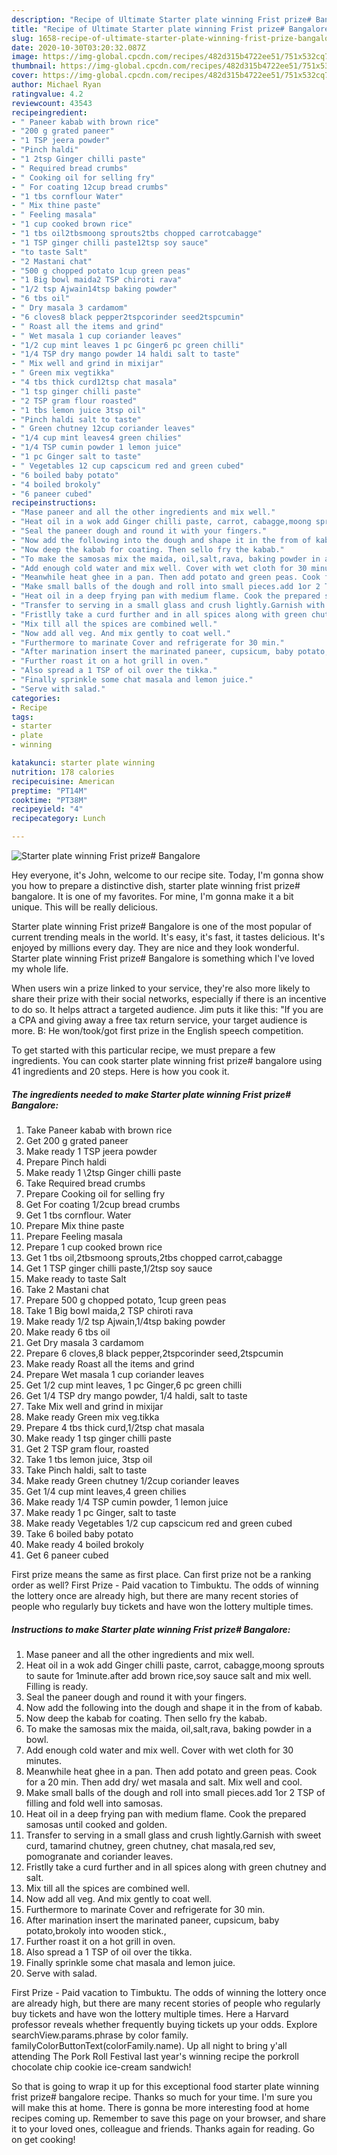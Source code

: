 ```yaml
---
description: "Recipe of Ultimate Starter plate winning Frist prize# Bangalore"
title: "Recipe of Ultimate Starter plate winning Frist prize# Bangalore"
slug: 1658-recipe-of-ultimate-starter-plate-winning-frist-prize-bangalore
date: 2020-10-30T03:20:32.087Z
image: https://img-global.cpcdn.com/recipes/482d315b4722ee51/751x532cq70/starter-plate-winning-frist-prize-bangalore-recipe-main-photo.jpg
thumbnail: https://img-global.cpcdn.com/recipes/482d315b4722ee51/751x532cq70/starter-plate-winning-frist-prize-bangalore-recipe-main-photo.jpg
cover: https://img-global.cpcdn.com/recipes/482d315b4722ee51/751x532cq70/starter-plate-winning-frist-prize-bangalore-recipe-main-photo.jpg
author: Michael Ryan
ratingvalue: 4.2
reviewcount: 43543
recipeingredient:
- " Paneer kabab with brown rice"
- "200 g grated paneer"
- "1 TSP jeera powder"
- "Pinch haldi"
- "1 2tsp Ginger chilli paste"
- " Required bread crumbs"
- " Cooking oil for selling fry"
- " For coating 12cup bread crumbs"
- "1 tbs cornflour Water"
- " Mix thine paste"
- " Feeling masala"
- "1 cup cooked brown rice"
- "1 tbs oil2tbsmoong sprouts2tbs chopped carrotcabagge"
- "1 TSP ginger chilli paste12tsp soy sauce"
- "to taste Salt"
- "2 Mastani chat"
- "500 g chopped potato 1cup green peas"
- "1 Big bowl maida2 TSP chiroti rava"
- "1/2 tsp Ajwain14tsp baking powder"
- "6 tbs oil"
- " Dry masala 3 cardamom"
- "6 cloves8 black pepper2tspcorinder seed2tspcumin"
- " Roast all the items and grind"
- " Wet masala 1 cup coriander leaves"
- "1/2 cup mint leaves 1 pc Ginger6 pc green chilli"
- "1/4 TSP dry mango powder 14 haldi salt to taste"
- " Mix well and grind in mixijar"
- " Green mix vegtikka"
- "4 tbs thick curd12tsp chat masala"
- "1 tsp ginger chilli paste"
- "2 TSP gram flour roasted"
- "1 tbs lemon juice 3tsp oil"
- "Pinch haldi salt to taste"
- " Green chutney 12cup coriander leaves"
- "1/4 cup mint leaves4 green chilies"
- "1/4 TSP cumin powder 1 lemon juice"
- "1 pc Ginger salt to taste"
- " Vegetables 12 cup capscicum red and green cubed"
- "6 boiled baby potato"
- "4 boiled brokoly"
- "6 paneer cubed"
recipeinstructions:
- "Mase paneer and all the other ingredients and mix well."
- "Heat oil in a wok add Ginger chilli paste, carrot, cabagge,moong sprouts to saute for 1minute.after add brown rice,soy sauce salt and mix well. Filling is ready."
- "Seal the paneer dough and round it with your fingers."
- "Now add the following into the dough and shape it in the from of kabab."
- "Now deep the kabab for coating. Then sello fry the kabab."
- "To make the samosas mix the maida, oil,salt,rava, baking powder in a bowl."
- "Add enough cold water and mix well. Cover with wet cloth for 30 minutes."
- "Meanwhile heat ghee in a pan. Then add potato and green peas. Cook for a 20 min. Then add dry/ wet masala and salt. Mix well and cool."
- "Make small balls of the dough and roll into small pieces.add 1or 2 TSP of filling and fold well into samosas."
- "Heat oil in a deep frying pan with medium flame. Cook the prepared samosas until cooked and golden."
- "Transfer to serving in a small glass and crush lightly.Garnish with sweet curd, tamarind chutney, green chutney, chat masala,red sev, pomogranate and coriander leaves."
- "Fristlly take a curd further and in all spices along with green chutney and salt."
- "Mix till all the spices are combined well."
- "Now add all veg. And mix gently to coat well."
- "Furthermore to marinate Cover and refrigerate for 30 min."
- "After marination insert the marinated paneer, cupsicum, baby potato,brokoly into wooden stick.,"
- "Further roast it on a hot grill in oven."
- "Also spread a 1 TSP of oil over the tikka."
- "Finally sprinkle some chat masala and lemon juice."
- "Serve with salad."
categories:
- Recipe
tags:
- starter
- plate
- winning

katakunci: starter plate winning 
nutrition: 178 calories
recipecuisine: American
preptime: "PT14M"
cooktime: "PT38M"
recipeyield: "4"
recipecategory: Lunch

---
```



![Starter plate winning Frist prize# Bangalore](https://img-global.cpcdn.com/recipes/482d315b4722ee51/751x532cq70/starter-plate-winning-frist-prize-bangalore-recipe-main-photo.jpg)

Hey everyone, it's John, welcome to our recipe site. Today, I'm gonna show you how to prepare a distinctive dish, starter plate winning frist prize# bangalore. It is one of my favorites. For mine, I'm gonna make it a bit unique. This will be really delicious.

Starter plate winning Frist prize# Bangalore is one of the most popular of current trending meals in the world. It's easy, it's fast, it tastes delicious. It's enjoyed by millions every day. They are nice and they look wonderful. Starter plate winning Frist prize# Bangalore is something which I've loved my whole life.

When users win a prize linked to your service, they&#39;re also more likely to share their prize with their social networks, especially if there is an incentive to do so. It helps attract a targeted audience. Jim puts it like this: &#34;If you are a CPA and giving away a free tax return service, your target audience is more. B: He won/took/got first prize in the English speech competition.


To get started with this particular recipe, we must prepare a few ingredients. You can cook starter plate winning frist prize# bangalore using 41 ingredients and 20 steps. Here is how you cook it.

<!--inarticleads1-->

##### The ingredients needed to make Starter plate winning Frist prize# Bangalore:

1. Take  Paneer kabab with brown rice
1. Get 200 g grated paneer
1. Make ready 1 TSP jeera powder
1. Prepare Pinch haldi
1. Make ready 1 \2tsp Ginger chilli paste
1. Take  Required bread crumbs
1. Prepare  Cooking oil for selling fry
1. Get  For coating 1/2cup bread crumbs
1. Get 1 tbs cornflour. Water
1. Prepare  Mix thine paste
1. Prepare  Feeling masala
1. Prepare 1 cup cooked brown rice
1. Get 1 tbs oil,2tbsmoong sprouts,2tbs chopped carrot,cabagge
1. Get 1 TSP ginger chilli paste,1/2tsp soy sauce
1. Make ready to taste Salt
1. Take 2 Mastani chat
1. Prepare 500 g chopped potato, 1cup green peas
1. Take 1 Big bowl maida,2 TSP chiroti rava
1. Make ready 1/2 tsp Ajwain,1/4tsp baking powder
1. Make ready 6 tbs oil
1. Get  Dry masala 3 cardamom
1. Prepare 6 cloves,8 black pepper,2tspcorinder seed,2tspcumin
1. Make ready  Roast all the items and grind
1. Prepare  Wet masala 1 cup coriander leaves
1. Get 1/2 cup mint leaves, 1 pc Ginger,6 pc green chilli
1. Get 1/4 TSP dry mango powder, 1/4 haldi, salt to taste
1. Take  Mix well and grind in mixijar
1. Make ready  Green mix veg.tikka
1. Prepare 4 tbs thick curd,1/2tsp chat masala
1. Make ready 1 tsp ginger chilli paste
1. Get 2 TSP gram flour, roasted
1. Take 1 tbs lemon juice, 3tsp oil
1. Take Pinch haldi, salt to taste
1. Make ready  Green chutney 1/2cup coriander leaves
1. Get 1/4 cup mint leaves,4 green chilies
1. Make ready 1/4 TSP cumin powder, 1 lemon juice
1. Make ready 1 pc Ginger, salt to taste
1. Make ready  Vegetables 1/2 cup capscicum red and green cubed
1. Take 6 boiled baby potato
1. Make ready 4 boiled brokoly
1. Get 6 paneer cubed


First prize means the same as first place. Can first prize not be a ranking order as well? First Prize - Paid vacation to Timbuktu. The odds of winning the lottery once are already high, but there are many recent stories of people who regularly buy tickets and have won the lottery multiple times. 

<!--inarticleads2-->

##### Instructions to make Starter plate winning Frist prize# Bangalore:

1. Mase paneer and all the other ingredients and mix well.
1. Heat oil in a wok add Ginger chilli paste, carrot, cabagge,moong sprouts to saute for 1minute.after add brown rice,soy sauce salt and mix well. Filling is ready.
1. Seal the paneer dough and round it with your fingers.
1. Now add the following into the dough and shape it in the from of kabab.
1. Now deep the kabab for coating. Then sello fry the kabab.
1. To make the samosas mix the maida, oil,salt,rava, baking powder in a bowl.
1. Add enough cold water and mix well. Cover with wet cloth for 30 minutes.
1. Meanwhile heat ghee in a pan. Then add potato and green peas. Cook for a 20 min. Then add dry/ wet masala and salt. Mix well and cool.
1. Make small balls of the dough and roll into small pieces.add 1or 2 TSP of filling and fold well into samosas.
1. Heat oil in a deep frying pan with medium flame. Cook the prepared samosas until cooked and golden.
1. Transfer to serving in a small glass and crush lightly.Garnish with sweet curd, tamarind chutney, green chutney, chat masala,red sev, pomogranate and coriander leaves.
1. Fristlly take a curd further and in all spices along with green chutney and salt.
1. Mix till all the spices are combined well.
1. Now add all veg. And mix gently to coat well.
1. Furthermore to marinate Cover and refrigerate for 30 min.
1. After marination insert the marinated paneer, cupsicum, baby potato,brokoly into wooden stick.,
1. Further roast it on a hot grill in oven.
1. Also spread a 1 TSP of oil over the tikka.
1. Finally sprinkle some chat masala and lemon juice.
1. Serve with salad.


First Prize - Paid vacation to Timbuktu. The odds of winning the lottery once are already high, but there are many recent stories of people who regularly buy tickets and have won the lottery multiple times. Here a Harvard professor reveals whether frequently buying tickets up your odds. Explore searchView.params.phrase by color family. familyColorButtonText(colorFamily.name). Up all night to bring y&#39;all attending The Pork Roll Festival last year&#39;s winning recipe the porkroll chocolate chip cookie ice-cream sandwich! 

So that is going to wrap it up for this exceptional food starter plate winning frist prize# bangalore recipe. Thanks so much for your time. I'm sure you will make this at home. There is gonna be more interesting food at home recipes coming up. Remember to save this page on your browser, and share it to your loved ones, colleague and friends. Thanks again for reading. Go on get cooking!
